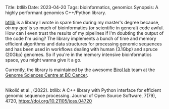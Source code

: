 Title: btllib
Date: 2023-04-20
Tags: bioinformatics, genomics
Synopsis: A highly performant genomics C++/Python library.

[btllib](https://github.com/bcgsc/btllib) is a library I wrote in spare time during my master's degree because, _oh my god_ is so much of bioinformatics (or scientific in general) code awful. How can I even trust the results of my pipelines if I'm doubting the output of the code I'm using? The library implements a bunch of time and memory efficient algorithms and data structures for processing genomic sequences and has been used in workflows dealing with human (3.1Gbp) and spruce (20Gbp) genomes. So if you're in the memory intensive bioinformatics space, you might wanna give it a go.

Currently, the library is maintained by the awesome [Birol lab](http://www.birollab.ca/) team at the [Genome Sciences Centre at BC Cancer](https://www.bcgsc.ca/).
<br/>
<br/>
<div class="citation">
Nikolić et al., (2022). btllib: A C++ library with Python interface for efficient genomic sequence processing. Journal of Open Source Software, 7(79), 4720, <a target="_blank" href="https://doi.org/10.21105/joss.04720">https://doi.org/10.21105/joss.04720</a>
</div>
